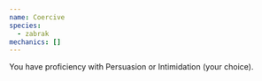 ```yaml
---
name: Coercive
species:
  - zabrak
mechanics: []
---
```

You have proficiency with Persuasion or Intimidation (your choice).

